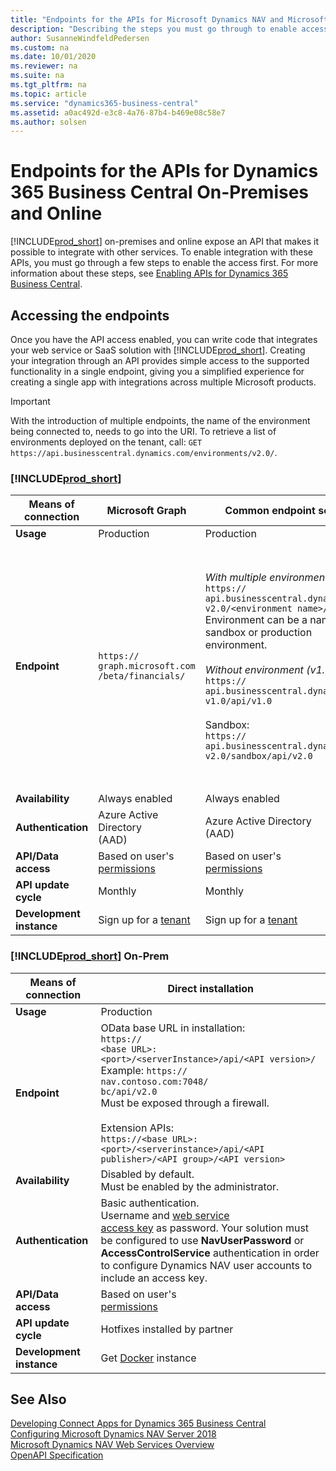 ```yaml
---
title: "Endpoints for the APIs for Microsoft Dynamics NAV and Microsoft Dynamics 365 Business Central"
description: "Describing the steps you must go through to enable access to the APIs in on-prem and cloud product versions."
author: SusanneWindfeldPedersen
ms.custom: na
ms.date: 10/01/2020
ms.reviewer: na
ms.suite: na
ms.tgt_pltfrm: na
ms.topic: article
ms.service: "dynamics365-business-central"
ms.assetid: a0ac492d-e3c8-4a76-87b4-b469e08c58e7
ms.author: solsen
---
```


# Endpoints for the APIs for Dynamics 365 Business Central On-Premises and Online

[!INCLUDE[prod_short](../../../includes/prod_short.md)] on-premises and online expose an API that makes it possible to integrate with other services. To enable integration with these APIs, you must go through a few steps to enable the access first. For more information about these steps, see [Enabling APIs for Dynamics 365 Business Central](enabling-apis-for-dynamics-nav.md).

## Accessing the endpoints

Once you have the API access enabled, you can write code that integrates your web service or SaaS solution with [!INCLUDE[prod_short](../../../includes/prod_short.md)]. Creating your integration through an API provides simple access to the supported functionality in a single endpoint, giving you a simplified experience for creating a single app with integrations across multiple Microsoft products.

> [!IMPORTANT]  
> With the introduction of multiple endpoints, the name of the environment being connected to, needs to go into the URI. To retrieve a list of environments deployed on the tenant, call:
`GET https://api.businesscentral.dynamics.com/environments/v2.0/`.

### [!INCLUDE[prod_short](../../../includes/prod_short.md)]

|**Means of connection**|**Microsoft Graph**|**Common endpoint service**|**Direct tenant**|
|--|--|--|--|
|**Usage**|Production|Production|Rapid development and testing only|
|**Endpoint**|`https://`<br>`graph.microsoft.com`<br>`/beta/financials/`| *With multiple environments (v2.0):*<br> `https://`<br>`api.businesscentral.dynamics.com/`<br> `v2.0/<environment name>/api/v2.0`  <br>Environment can be a named sandbox or production environment.<br><br> *Without environment (v1.0):* <br>  `https://`<br>`api.businesscentral.dynamics.com/`<br> `v1.0/api/v1.0` <br><br>Sandbox:<br> `https://`<br>`api.businesscentral.dynamics.com/`<br> `v2.0/sandbox/api/v2.0`  | *With multiple environments (v2.0):*  <br>`https://`<br>`api.businesscentral.dynamics.com/`<br>`v2.0/<user domain name>/<environment name>/api/v2.0`<br>Environment can be a named sandbox or production environment. <br><br>*Without multiple environments (v1.0):*<br>`https://`<br>`api.businesscentral.dynamics.com/`<br>`v1.0/<user domain name>/api/v1.0`<br>  Example: `https://`<br>`api.businesscentral.dynamics.com/`<br> `v1.0/cronus.com/api/v1.0` <br><br> Sandbox:<br> `https://`<br>`api.businesscentral.dynamics.com/`<br> `v2.0/cronus.com/sandbox/api/v2.0`|
|**Availability**|Always enabled|Always enabled|Always enabled|
|**Authentication**|Azure Active Directory<br> (AAD)|Azure Active Directory<br> (AAD)|Basic authentication.<br> Username and [web service<br> access key](/dynamics365/business-central/dev-itpro/developer/devenv-develop-connect-apps) as password.|
|**API/Data access**|Based on user's<br> [permissions](../../permissions-on-database-objects.md)|Based on user's<br> [permissions](../../permissions-on-database-objects.md)|
|**API update cycle**|Monthly|Monthly|Monthly|
|**Development instance**|Sign up for a [tenant](https://go.microsoft.com/fwlink/?linkid=847861)|Sign up for a [tenant](https://go.microsoft.com/fwlink/?linkid=847861)|Sign up for a [tenant](https://go.microsoft.com/fwlink/?linkid=847861)|

### [!INCLUDE[prod_short](../../../includes/prod_short.md)] On-Prem

|**Means of connection**|**Direct installation**|
|--|--|
|**Usage**|Production|
|**Endpoint**|OData base URL in installation: <br> `https://`<br>`<base URL>:<port>/<serverInstance>/api/<API version>/` <br> Example: `https://`<br>`nav.contoso.com:7048/`<br>`bc/api/v2.0` <br> Must be exposed through a firewall.<br><br>Extension APIs:<br>`https://<base URL>:<port>/<serverinstance>/api/<API publisher>/<API group>/<API version>`|
|**Availability**|Disabled by default.<br> Must be enabled by the administrator.|
|**Authentication**|Basic authentication.<br> Username and [web service<br> access key](/dynamics365/business-central/dev-itpro/developer/devenv-develop-connect-apps) as password. Your solution must be configured to use **NavUserPassword** or **AccessControlService** authentication in order to configure Dynamics NAV user accounts to include an access key.|
|**API/Data access**|Based on user's<br> [permissions](../../permissions-on-database-objects.md)|Based on user's<br> [permissions](../../permissions-on-database-objects.md)|
|**API update cycle**|Hotfixes installed by partner|
|**Development instance**|Get [Docker](https://aka.ms/navdeveloperpreview) instance|

## See Also

[Developing Connect Apps for Dynamics 365 Business Central](/dynamics365/business-central/dev-itpro/developer/devenv-develop-connect-apps)  
[Configuring Microsoft Dynamics NAV Server 2018](../../configuring-microsoft-dynamics-nav-server.md)  
[Microsoft Dynamics NAV Web Services Overview](../../microsoft-dynamics-nav-web-services-overview.md)  
[OpenAPI Specification](dynamics-open-api.md)  
